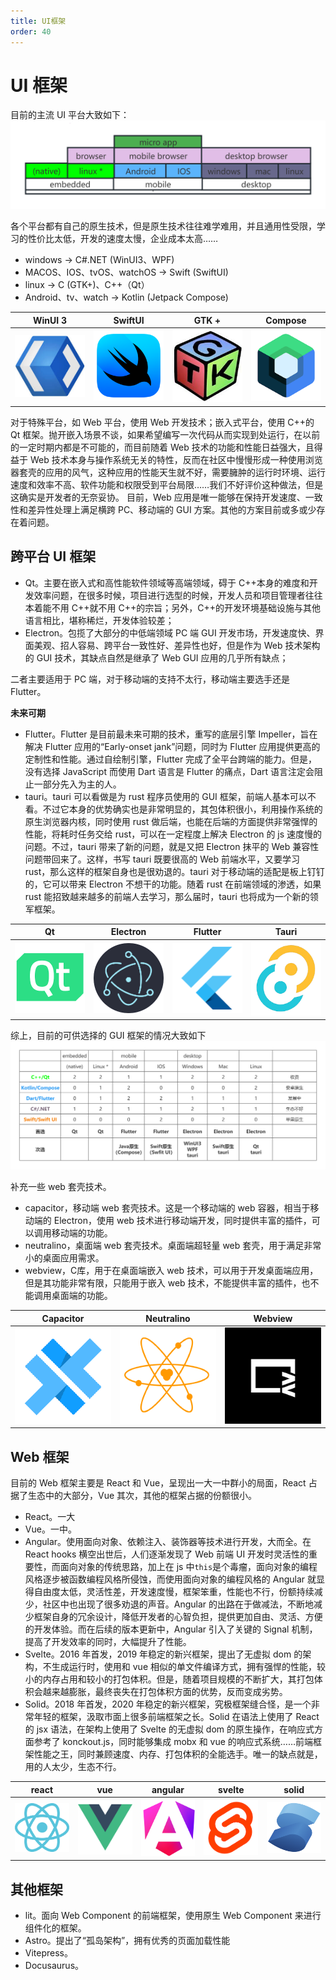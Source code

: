 ```yaml
---
title: UI框架
order: 40
---
```


# UI 框架

目前的主流 UI 平台大致如下：
![webgui](./webgui.png)

各个平台都有自己的原生技术，但是原生技术往往难学难用，并且通用性受限，学习的性价比太低，开发的速度太慢，企业成本太高……

- windows -> C#.NET (WinUI3、WPF)
- MACOS、IOS、tvOS、watchOS -> Swift (SwiftUI)
- linux -> C (GTK+)、C++（Qt）
- Android、tv、watch -> Kotlin (Jetpack Compose)

| WinUI 3                 | SwiftUI                   | GTK +              | Compose         |
| ----------------------- | ------------------------- | ------------------ | --------------- |
| ![winui](./winui3.jfif) | ![SwiftUI](./swiftui.png) | ![gtk](./gtk.jfif) | ![jc](./jc.png) |

对于特殊平台，如 Web 平台，使用 Web 开发技术；嵌入式平台，使用 C++的 Qt 框架。抛开嵌入场景不谈，如果希望编写一次代码从而实现到处运行，在以前的一定时期内都是不可能的，而目前随着 Web 技术的功能和性能日益强大，且得益于 Web 技术本身与操作系统无关的特性，反而在社区中慢慢形成一种使用浏览器套壳的应用的风气，这种应用的性能天生就不好，需要臃肿的运行时环境、运行速度和效率不高、软件功能和权限受到平台局限……我们不好评价这种做法，但是这确实是开发者的无奈妥协。
目前，Web 应用是唯一能够在保持开发速度、一致性和差异性处理上满足横跨 PC、移动端的 GUI 方案。其他的方案目前或多或少存在着问题。

## 跨平台 UI 框架

- Qt。主要在嵌入式和高性能软件领域等高端领域，碍于 C++本身的难度和开发效率问题，在很多时候，项目进行选型的时候，开发人员和项目管理者往往本着能不用 C++就不用 C++的宗旨；另外，C++的开发环境基础设施与其他语言相比，堪称稀烂，开发体验较差；
- Electron。包揽了大部分的中低端领域 PC 端 GUI 开发市场，开发速度快、界面美观、招人容易、跨平台一致性好、差异性也好，但是作为 Web 技术架构的 GUI 技术，其缺点自然是继承了 Web GUI 应用的几乎所有缺点；

二者主要适用于 PC 端，对于移动端的支持不太行，移动端主要选手还是 Flutter。

**未来可期**

- Flutter。Flutter 是目前最未来可期的技术，重写的底层引擎 Impeller，旨在解决 Flutter 应用的“Early-onset jank”问题，同时为 Flutter 应用提供更高的定制性和性能。通过自绘制引擎，Flutter 完成了全平台跨端的能力。但是，没有选择 JavaScript 而使用 Dart 语言是 Flutter 的痛点，Dart 语言注定会阻止一部分先入为主的人。
- tauri。tauri 可以看做是为 rust 程序员使用的 GUI 框架，前端人基本可以不看。不过它本身的优势确实也是非常明显的，其包体积很小，利用操作系统的原生浏览器内核，同时使用 rust 做后端，也能在后端的方面提供非常强悍的性能，将耗时任务交给 rust，可以在一定程度上解决 Electron 的 js 速度慢的问题。不过，tauri 带来了新的问题，就是又把 Electron 抹平的 Web 兼容性问题带回来了。这样，书写 tauri 既要很高的 Web 前端水平，又要学习 rust，那么这样的框架自身也是很劝退的。tauri 对于移动端的适配是板上钉钉的，它可以带来 Electron 不想干的功能。随着 rust 在前端领域的渗透，如果 rust 能招致越来越多的前端人去学习，那么届时，tauri 也将成为一个新的领军框架。

| Qt              | Electron                    | Flutter                   | Tauri                 |
| --------------- | --------------------------- | ------------------------- | --------------------- |
| ![qt](./qt.png) | ![electron](./electron.png) | ![flutter](./flutter.png) | ![tauri](./tauri.png) |

综上，目前的可供选择的 GUI 框架的情况大致如下
![框架选择](./webgui2.png)

补充一些 web 套壳技术。

- capacitor，移动端 web 套壳技术。这是一个移动端的 web 容器，相当于移动端的 Electron，使用 web 技术进行移动端开发，同时提供丰富的插件，可以调用移动端的功能。
- neutralino，桌面端 web 套壳技术。桌面端超轻量 web 套壳，用于满足非常小的桌面应用需求。
- webview，C库，用于在桌面端嵌入 web 技术，可以用于开发桌面端应用，但是其功能非常有限，只能用于嵌入 web 技术，不能提供丰富的插件，也不能调用桌面端的功能。

| Capacitor               | Neutralino                 | Webview                 |
| ----------------------- | -------------------------- | ----------------------- |
| ![capacitor](image.png) | ![neutralino](image-1.png) | ![webview](image-2.png) |

## Web 框架

目前的 Web 框架主要是 React 和 Vue，呈现出一大一中群小的局面，React 占据了生态中的大部分，Vue 其次，其他的框架占据的份额很小。

- React。一大
- Vue。一中。
- Angular。使用面向对象、依赖注入、装饰器等技术进行开发，大而全。在 React hooks 横空出世后，人们逐渐发现了 Web 前端 UI 开发时灵活性的重要性，而面向对象的传统思路，加上在 js 中`this`是个毒瘤，面向对象的编程风格逐步被函数编程风格所侵蚀，而使用面向对象的编程风格的 Angular 就显得自由度太低，灵活性差，开发速度慢，框架笨重，性能也不行，份额持续减少，社区中也出现了很多劝退的声音。Angular 的出路在于做减法，不断地减少框架自身的冗余设计，降低开发者的心智负担，提供更加自由、灵活、方便的开发体验。而在后续的版本更新中，Angular 引入了关键的 Signal 机制，提高了开发效率的同时，大幅提升了性能。
- Svelte。2016 年首发，2019 年稳定的新兴框架，提出了无虚拟 dom 的架构，不生成运行时，使用和 vue 相似的单文件编译方式，拥有强悍的性能，较小的内存占用和较小的打包体积。但是，随着项目规模的不断扩大，其打包体积会越来越膨胀，最终丧失在打包体积方面的优势，反而变成劣势。
- Solid。2018 年首发，2020 年稳定的新兴框架，究极框架缝合怪，是一个非常年轻的框架，汲取市面上很多前端框架之长。Solid 在语法上使用了 React 的 jsx 语法，在架构上使用了 Svelte 的无虚拟 dom 的原生操作，在响应式方面参考了 konckout.js，同时能够集成 mobx 和 vue 的响应式系统……前端框架性能之王，同时兼顾速度、内存、打包体积的全能选手。唯一的缺点就是，用的人太少，生态不行。

| react                 | vue               | angular                   | svelte                  | solid                 |
| --------------------- | ----------------- | ------------------------- | ----------------------- | --------------------- |
| ![react](./react.svg) | ![vue](./vue.png) | ![angular](./angular.svg) | ![svelte](./svelte.png) | ![solid](./solid.svg) |

## 其他框架

- lit。面向 Web Component 的前端框架，使用原生 Web Component 来进行组件化的框架。
- Astro。提出了“孤岛架构”，拥有优秀的页面加载性能
- Vitepress。
- Docusaurus。

<style scoped>
   td {
      width: 20%;
   }

   img {
    margin: 0 auto;
   }
</style>
